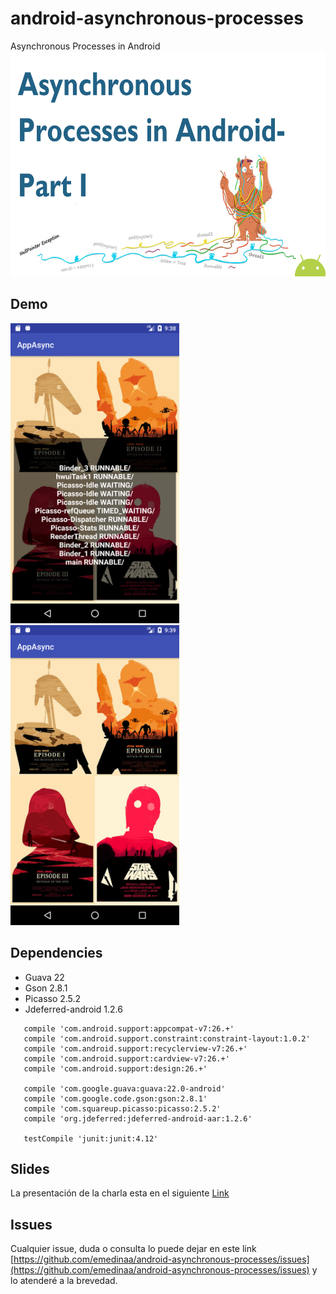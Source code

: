 # android-asynchronous-processes
Asynchronous Processes in Android
<img src="./images/image1.jpg" height="360">

## Demo
<img src="./images/image2.png" height="480"><span style="padding-left:30px;"></span> <img src="./images/image3.png" height="480">

## Dependencies

- Guava 22
- Gson 2.8.1
- Picasso 2.5.2
- Jdeferred-android 1.2.6

```
   compile 'com.android.support:appcompat-v7:26.+'
   compile 'com.android.support.constraint:constraint-layout:1.0.2'
   compile 'com.android.support:recyclerview-v7:26.+'
   compile 'com.android.support:cardview-v7:26.+'
   compile 'com.android.support:design:26.+'

   compile 'com.google.guava:guava:22.0-android'
   compile 'com.google.code.gson:gson:2.8.1'
   compile 'com.squareup.picasso:picasso:2.5.2'
   compile 'org.jdeferred:jdeferred-android-aar:1.2.6'

   testCompile 'junit:junit:4.12'
```

## Slides

La presentación de la charla esta en el siguiente   [Link](https://docs.google.com/presentation/d/1Mv6aHN0Dh8-DHUwlREFbbBjnxPSLv-W3OJjJF5ZzNMw/edit?usp=sharing)

## Issues

Cualquier issue, duda o consulta lo puede dejar en este link [https://github.com/emedinaa/android-asynchronous-processes/issues](https://github.com/emedinaa/android-asynchronous-processes/issues) y lo atenderé a la brevedad.
